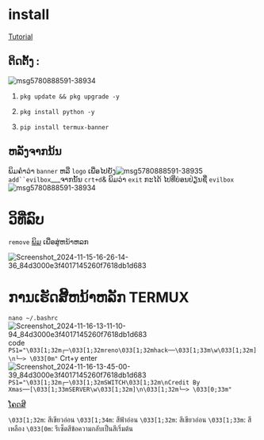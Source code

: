 # install
[Tutorial](https://youtu.be/tqqMm_Q2I4A?si=c7RmDQQsIR__ZxO9)

## ຕິດຕັ້ງ :
![msg5780888591-38934](https://github.com/user-attachments/assets/c426c8e2-d3f0-4e98-9fbd-4cc53b7bfe91)

1. `pkg update && pkg upgrade -y`

2. `pkg install python -y`

3. `pip install termux-banner`

## ຫລັງຈາກນ້ນ
ພິມຄຳວ່າ `banner` ຫລື `logo` ເພື່ອໄປຍັງ![msg5780888591-38935](https://github.com/user-attachments/assets/8c1578a8-c7f7-46fc-9d63-bcd2e9a44c4e)
`add``evilbox`___ຈາກນັ້ນ `crt+d`& ພິມວ່າ `exit` ກະໄດ້ ໄປທີ່ບ່ອນປ່ຽນຊື່ `evilbox`
![msg5780888591-38934](https://github.com/user-attachments/assets/5d90b6ac-e1ec-42fb-9ba2-2e4c5ad2b6b0)

# ວິທີ່ລົບ
 `remove` 
[ພິມ](#ພິມ)
ເພື່ອສູ່ຫນ້າຫລກ

![Screenshot_2024-11-15-16-26-14-36_84d3000e3f4017145260f7618db1d683](https://github.com/user-attachments/assets/35a7dc3c-5831-4ce6-9217-1e8bb55e8a34)
# ການເຮັດສີ້ຫນ້າຫລັກ TERMUX
`nano ~/.bashrc`
![Screenshot_2024-11-16-13-11-10-94_84d3000e3f4017145260f7618db1d683](https://github.com/user-attachments/assets/4699703a-846b-4635-86f1-3c1830a23209)
code `PS1="\033[1;32m┌─\033[1;32mreno\033[1;32mhack──\033[1;33m\w\033[1;32m]\n└─> \033[0m"`
Crt+y
enter
![Screenshot_2024-11-16-13-45-00-39_84d3000e3f4017145260f7618db1d683](https://github.com/user-attachments/assets/ad7f8779-ea2b-477f-9d40-04dfc27d60cc)
`PS1="\033[1;32m┌─\033[1;32mSWITCH\033[1;32m\nCredit By Xmas──[\033[1;33mSERVER\w\033[1;32m]\n\033[1;32m└─> \033[0;33m"`

[ໂຄດສີ](#ໂຄດສີ)

`\033[1;32m`: สีเขียวอ่อน
`\033[1;34m`: สีฟ้าอ่อน
`\033[1;32m`: สีเขียวอ่อน
`\033[1;33m`: สีเหลือง
`\033[0m`: รีเซ็ตสีข้อความกลับเป็นสีเริ่มต้น
